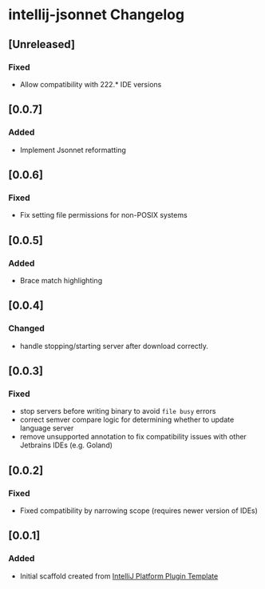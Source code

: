 <!-- Keep a Changelog guide -> https://keepachangelog.com -->

# intellij-jsonnet Changelog

## [Unreleased]
### Fixed
- Allow compatibility with 222.* IDE versions

## [0.0.7]
### Added
- Implement Jsonnet reformatting

## [0.0.6]
### Fixed
- Fix setting file permissions for non-POSIX systems

## [0.0.5]
### Added
- Brace match highlighting

## [0.0.4]
### Changed
- handle stopping/starting server after download correctly.

## [0.0.3]
### Fixed
- stop servers before writing binary to avoid `file busy` errors
- correct semver compare logic for determining whether to update language server
- remove unsupported annotation to fix compatibility issues with other Jetbrains IDEs (e.g. Goland)

## [0.0.2]
### Fixed
- Fixed compatibility by narrowing scope (requires newer version of IDEs)

## [0.0.1]
### Added
- Initial scaffold created from [IntelliJ Platform Plugin Template](https://github.com/JetBrains/intellij-platform-plugin-template)